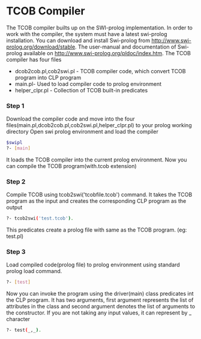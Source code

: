 # TCOB Compiler
The TCOB compiler builts up on the SWI-prolog implementation. In order to work with the compiler, the system must have a latest swi-prolog installation. You can download and install Swi-prolog from http://www.swi-prolog.org/download/stable. The user-manual and documentation of Swi-prolog available on http://www.swi-prolog.org/pldoc/index.htm. The TCOB compiler has four files

* dcob2cob.pl,cob2swi.pl - TCOB compiler code, which convert TCOB program into CLP program
* main.pl- Used to load compiler code to prolog environment
* helper_clpr.pl - Collection of TCOB built-in predicates

### Step 1
Download the compiler code and move into the four files(main.pl,dcob2cob.pl,cob2swi.pl,helper_clpr.pl) to your prolog working directory
Open swi prolog environment and load the compiler
```sh
$swipl
?- [main]
```
It loads the TCOB compiler into the current prolog environment. Now you can compile the TCOB program(with.tcob extension)
### Step 2
Compile TCOB using tcob2swi('tcobfile.tcob') command. It takes the TCOB program as the input and creates the corresponding CLP program as the output
```sh
?- tcob2swi('test.tcob').
```
This predicates create a prolog file with same as the TCOB program. (eg: test.pl)

### Step 3

Load compiled code(prolog file) to prolog environment using standard prolog load command.
```sh
?- [test]
```
Now you can invoke the program using the driver(main) class predicates int the CLP program. It has two arguments, first argument represents the list of attributes in the class and second argument denotes the list of arguments to the constructor. If you are not taking any input values, it can represent by _ character 
```sh
?- test(_,_).
```

